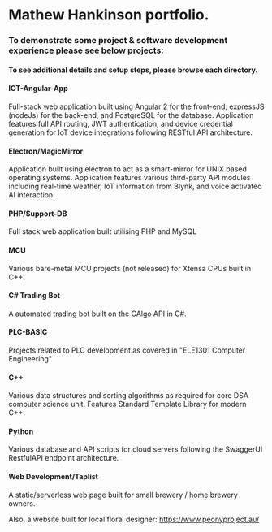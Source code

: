 # Mathew Hankinson portfolio.

 ### To demonstrate some project & software development experience please see below projects:

#### To see additional details and setup steps, please browse each directory.

#### IOT-Angular-App
Full-stack web application built using Angular 2 for the front-end, expressJS (nodeJs) for the back-end, and PostgreSQL for the database.
Application features full API routing, JWT authentication, and device credential generation for IoT device integrations following RESTful API architecture.

#### Electron/MagicMirror
Application built using electron to act as a smart-mirror for UNIX based operating systems.
Application features various third-party API modules including real-time weather, IoT information from Blynk, and voice activated AI interaction.

#### PHP/Support-DB
Full stack web application built utilising PHP and MySQL

#### MCU
Various bare-metal MCU projects (not released) for Xtensa CPUs built in C++.


#### C# Trading Bot
A automated trading bot built on the CAlgo API in C#.

#### PLC-BASIC
Projects related to PLC development as covered in "ELE1301 Computer Engineering"

#### C++
Various data structures and sorting algorithms as required for core DSA computer science unit. Features Standard Template Library for modern C++.

#### Python
Various database and API scripts for cloud servers following the SwaggerUI RestfulAPI endpoint architecture.

#### Web Development/Taplist
A static/serverless web page built for small brewery / home brewery owners.

Also, a website built for local floral designer: https://www.peonyproject.au/
